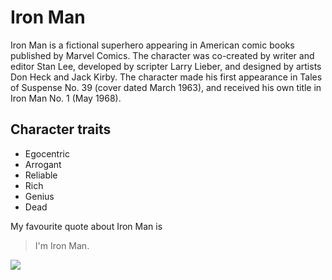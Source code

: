 # Iron Man

Iron Man is a fictional superhero appearing in American comic books published by Marvel Comics. The character was co-created by writer and editor Stan Lee, developed by scripter Larry Lieber, and designed by artists Don Heck and Jack Kirby. The character made his first appearance in Tales of Suspense No. 39 (cover dated March 1963), and received his own title in Iron Man  No. 1 (May 1968).

## Character traits
* Egocentric
* Arrogant
* Reliable
* Rich
* Genius
* Dead

My favourite quote about Iron Man is
>I'm Iron Man.

<img src="http://pngimg.com/uploads/ironman/ironman_PNG10.png"/>

